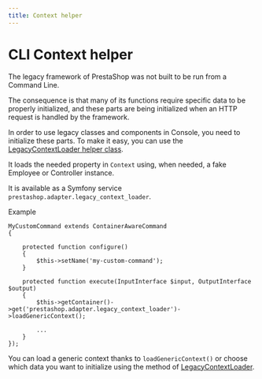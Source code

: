 ```yaml
---
title: Context helper
---
```


# CLI Context helper

The legacy framework of PrestaShop was not built to be run from a Command Line.

The consequence is that many of its functions require specific data to be properly initialized, and these parts are being initialized when an HTTP request is handled by the framework.

In order to use legacy classes and components in Console, you need to initialize these parts. To make it easy, you can use the [LegacyContextLoader helper class](https://github.com/PrestaShop/PrestaShop/pull/21125).

It loads the needed property in `Context` using, when needed, a fake Employee or Controller instance.

It is available as a Symfony service `prestashop.adapter.legacy_context_loader`.

Example
```
MyCustomCommand extends ContainerAwareCommand
{

    protected function configure()
    {
        $this->setName('my-custom-command');
    }

    protected function execute(InputInterface $input, OutputInterface $output)
    {
        $this->getContainer()->get('prestashop.adapter.legacy_context_loader')->loadGenericContext();
        
        ...
    }
});
```

You can load a generic context thanks to `loadGenericContext()` or choose which data you want to initialize using the method of [LegacyContextLoader](https://github.com/PrestaShop/PrestaShop/blob/1.7.8.x/src/Adapter/LegacyContextLoader.php).
